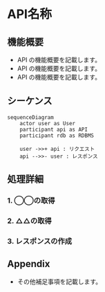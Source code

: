 # API名称

## 機能概要

- API の機能概要を記載します。
- API の機能概要を記載します。
- API の機能概要を記載します。

## シーケンス

```mermaid
sequenceDiagram
    actor user as User
    participant api as API
    participant rdb as RDBMS

    user ->>+ api : リクエスト
    api -->>- user : レスポンス
```

## 処理詳細

### 1. ◯◯の取得

### 2. △△の取得

### 3. レスポンスの作成

## Appendix

- その他補足事項を記載します。
